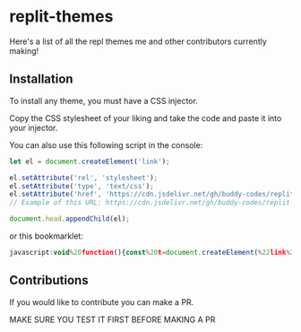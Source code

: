 # replit-themes
Here's a list of all the repl themes me and other contributors currently making!


## Installation
To install any theme, you must have a CSS injector.

Copy the CSS stylesheet of your liking and take the code and paste it into your injector.

You can also use this following script in the console:
```js
let el = document.createElement('link');

el.setAttribute('rel', 'stylesheet');
el.setAttribute('type', 'text/css');
el.setAttribute('href', 'https://cdn.jsdelivr.net/gh/buddy-codes/replit-themes/<filename>.min.css');
// Example of this URL: https://cdn.jsdelivr.net/gh/buddy-codes/replit-themes/discord.repl.theme.min.css

document.head.appendChild(el);
```
or this bookmarklet:
```js
javascript:void%20function(){const%20t=document.createElement(%22link%22);t.setAttribute(%22rel%22,%22stylesheet%22),t.setAttribute(%22type%22,%22text/css%22),t.setAttribute(%22href%22,%22https://cdn.jsdelivr.net/gh/buddy-codes/replit-themes/%22+prompt(%22Write%20the%20file%20name%20as%20it%20appears%20on%20the%20github%20repo%20(without%20.css)%22)+%22.min.css%22),document.head.appendChild(t)}();
```

## Contributions
If you would like to contribute you can make a PR.

MAKE SURE YOU TEST IT FIRST BEFORE MAKING A PR
